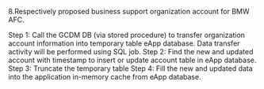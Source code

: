 8.Respectively proposed business support organization account for BMW AFC.

Step 1: 
Call the GCDM DB (via stored procedure) to transfer organization account information into 
temporary table eApp database. Data transfer activity will be performed using SQL job.
Step 2:
Find the new and updated account with timestamp to insert or update account table in eApp database.
Step 3:
Truncate the temporary table
Step 4:
Fill the new and updated data into the application in-memory cache from eApp database.

